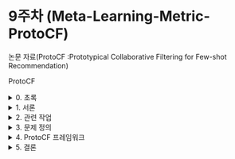 # 9주차 (Meta-Learning-Metric-ProtoCF) 

논문 자료(ProtoCF :Prototypical Collaborative Filtering for Few-shot Recommendation)

ProtoCF


<details>
<summary> 0. 초록 </summary>
<div markdown="1"> 

Prototypical Collaborative Filtering for Few-shot Recommendation

현재 추천 시스템은 인기 있는 항목을 추천하는 데는 효과적이지만, 상호 작용이 적은 덜 인기 있는 **'롱테일' 항목에는 어려움**을 겪는다. 저자는 실험을 통해 **기존의 신경 추천 시스템이 관련성이 높은 롱테일 항목의 순위를 정확하게 매길 수 없음**을 보여준다. 

저자들은 현재 추천 시스템에서 **롱테일 문제를 해결하기 위한** 새로운 접근 방식을 제안하며 **“Few-Shot learning”** 이라는 기술을 사용하여 강력한 **프로토타입 표현**을 생성함으로써 이러한 유형의 항목에 대한 추천 방법을 학습하는 **ProtoCF라는 프레임워크**를 만든다.

**ProtoCF**는 **Episodic Few-shot leaning**을 사용하여 롱테일 내 아이템 순위를 모방하는 다양한 작업으로부터 학습한다.  또한 아키텍처에 관계없이 다른 추천 시스템에서 지식을 추출하고 전송하기 위해 **Knowledge distillation**에 기반한 또 다른 기술을 제안한다.

<details>
<summary> Episodic few-shot learning </summary>
<div markdown="1">  

Episodic few-shot learning은 머신러닝에서 소량의 데이터로 학습하는 데 사용되는 기법이다. ProtoCF는 꼬리 부분의 아이템 순위를 모방하는 다양한 작업을 학습하여 상호작용이 거의 없는 롱테일 아이템을 추천하는 방법을 학습한다는 의미이다. 좀 더 자세하게 설명하자면, **큰 작업을 더 작은 ‘에피소드’ 또는 하위 작업으로 세분화 한 다음 이러한 에피소드를 학습하는 방법이다**. 각 에피소드는 학습 중인 각 클래스 또는 카테고리에 대해 적은 수의 예제 또는 인스턴스(샷)로 구성된다. 이 작업을 여러 에피소드에 걸쳐 반복적으로 수행함으로써 모델은 매우 적은 데이터로도 일반화하고 정확한 예측을 하는 방법을 학습할 수 있다. **정리하자면, Episodic few-shot learning을 통해 ProtoCF는 학습 과정에서 제한된 양의 관련 정보만 사용하여 상호 작용이 드문 롱테일 아이템 추천을 효과적으로 처리할 수 있다.**

**예시** 

다양한 종류의 꽃을 인식하도록 모델을 훈련하고 싶다고 가정

수천 개의 이미지가 포함된 대규모 데이터 세트가 있지만 각 꽃 유형에는 몇 개의 예시(몇 장의 사진)만 있다. 에피소드식 소수 샷 학습을 사용하려면 작업을 더 작은 에피소드로 나누어야 한다. 

1. 각 에피소드마다 다섯 가지 유형의 꽃을 무작위로 선택
2. 각 유형에 대해 다섯 개의 이미지를 선택
3. 총 5개 클래스의 5개 이미지 총 25개의 이미지로 에피소드가 구성
4. 모델이 모든 클래스의 예시를 충분히 볼 때까지 다양한 조합으로 이 과정을 여러 번 반복
5. 모델은 이전에 본 적이 없는 새로운 사례에 대한 데이터가 거의 주어지지 않더라도 일반화하고 정확하게 예측하는 방법을 학습

특정 예제를 암기하는 것이 아닌 여러 작은 작업에 패턴을 학습하여 일반화 가능

</div>
</details>

<details>
<summary> Knowledge distillation </summary>
<div markdown="1">   

지식 증류는 **크고 복잡한 모델**(교사 모델)에서 더 **작고 빠른 모델**(학생 모델)로 **지식을 이전**하기 위해 딥 러닝에서 사용되는 기술이다. 일반적으로 딥러닝 모델에는 많은 매개변수가 있으며 상당한 컴퓨팅 리소스가 필요하다. 이는 작업에서 우수한 성능으로 이어질 수 있지만, 실제 애플리케이션에서 모델을 사용하기 어렵거나 비실용적으로 만들 수도 있다. 지식 증류는 교사 모델에서 학습한 지식을 학생 모델로 전송하여 이 문제를 해결한다. 여기에는 두 모델을 특정 작업에 대해 학습시키되, **특정 입력에 대해 두 모델의 출력 간의 유사성을 장려하는 추가 손실 함수를 사용**하는 것이 포함된다. 두 네트워크가 훈련 중에 특정 입력에 대해 유사한 출력을 생성한다면 새로운 데이터가 주어졌을 때에도 유사한 출력을 생성할 수 있어야 한다는 것이다. 지식 증류를 적용하면 일반적으로 더 작은 학생 네트워크가 더 큰 학생 네트워크와 비슷하거나 더 나은 성능을 내면서도 크기와 복잡성이 감소하여 추론 시간이 더 효율적이다. **전반적으로 지식 증류는 정확도를 크게 떨어뜨리지 않으면서도 큰 신경망에 비해 계산 비용이 적게 드는 작지만 정확한 신경망을 훈련할 수 있게 해준다.**

예시

이미지를 1000개의 서로 다른 카테고리로 정확하게 분류할 수 있는 크고 복잡한 신경망이 있다고 가정

이 모델은 너무 크고 느려서 모바일 디바이스나 기타 저전력 플랫폼에서는 사용할 수 없다. 모델을 더 효율적으로 만들려면 지식 증류를 사용하여 지식을 더 작은 학생 네트워크로 옮길 수 있다. 두 네트워크를 동일한 작업(예: 이미지 분류)으로 훈련시키되, **특정 입력에 대한 출력 간의 유사성을 장려하는 추가 손실 함수를 추가**한다. 학습 중에 교사 모델은 각 입력 이미지에 대한 일반 출력 확률에 더해 소프트 타깃을 생성합니다. 이러한 소프트 타깃은 기존의 분류 작업에서처럼 단일한 인코딩 레이블이 아니라 가능한 모든 클래스에 대한 확률 분포입니다. 그런 다음 학생 네트워크는 예측된 확률이 실제 확률과 얼마나 가까운지 측정하는 교차 엔트로피 손실 함수를 사용하여 학습하는 동안 이러한 소프트 타겟과 실제 레이블을 통해 학습합니다. 이렇게 함으로써 **크기와 복잡성이 줄어들어 계산 비용이 적게 들면서 교사 모델의 행동을 모방하려고 시도**합니다. 이 접근 방식을 사용하여 학습된 결과 학생 모델은 원래 교사 모드보다 훨씬 작지만 중요한 기능을 학습했기 때문에 새로운 데이터가 제공될 때 비슷하거나 더 나은 성능을 발휘한다.

</div>
</details>

논문 저자들은 ProtoCF 방식이 전반적으로 추천 정확도 측면에서 기존 방법보다 뛰어나며 (Recall@50 5% 향상), 특히 상호작용이 거의 없는 롱테일 아이템의 경우(Recall@50 60~80% 향상) 더욱 효과적이라는 것을 보여준다.



</div>
</details>

<details>
<summary> 1. 서론 </summary>
<div markdown="1">   

NCF(Neural Collaborative Filtering)는 발전을 가져왔지만 인기 있는 항목에 편항되어 있고 상호 작용이 드문 롱테일 항목에는 어려움을 겪고 있다. 이러한 상호작용이 없는 롱테일 문제를 메타 학습을 통해 해결하는 새로운 접근 방법인 ProtoCF를 제안한다. 저자들은 실험을 통해 ProtoCF가 전체 추천에서 최신 접근 방법보다 우수한 성능을 보이는 동시에 상호작용이 20개 미만인 꼬리 항목에 대해서도 상당한 정확도를 얻을 수 있음을 보여준다.

<img width="384" alt="1" src="https://github.com/junyong1111/UROP/assets/79856225/160470fe-5be6-4b9e-b7cc-ff625173d361">

대부분의 추천시틈은 인기 있는 아이템에 초점을 맞추고 덜 인기 있는 아이템은 무시하는 방식이다. 이는 개인화를 제한하고 덜 인기 있는 품목을 판매하는 비즈니스가 고객을 유치하기 어렵게 만들기 때문에 문제가 될 수 있다. 다양성을 높이고 잘 알려지지 않은 카테고리에서 더 많은 수익을 창출하기 위해 ‘롱테일’ 아이템에 더 많은 주의를 기울이는 시스템을 만들것을 제안한다.

다양성과 수익윽 높이기 위해 롱테일 아이템을 추천하는 것은 중요하다. 추천 시스템의 영향력이 커지면서 추천 시스템에서 추천하지 않는 롱테일 아이템에 대한 차별에 대한 윤리적 우려가 제기되고 있다.

**Empirical evidence of long-tail challenges(롱테일 과제에 대한 경험적 증거)**

- 롱테일 아이템의 순위를 정학하게 매기는 데 어려움이 있다. 인기도에 따라 아이템 인벤토리를 두 세트(인기, 비인기)로 나누고 각 세트 내에서 개인화된 순위를 평가한 결과 순위 간에 상당한 성능 차이가 있음을 발견했다. 이는 현재의 추천 시스템이 롱테일 아이템에 대한 충분한 표현이 부족하다는 것을 말해준다.

<img width="360" alt="2" src="https://github.com/junyong1111/UROP/assets/79856225/c1708ec0-7eea-4e51-b5d4-920f06206b72">


모델이 항목의 순위를 얼마나 잘 매기는 지 결과 롱테일 아이템에 대한 순위 정확도가 낮음

롱테일 아이템을 추천하는 문제를 해결하기 위한 **이전 시도**는 **정규화**와 **분포적 선행사**라는 2가지 전략에 중점을 두었다. 그러나 이러한 방법은 정적 가설과 과적한 가능성으로 인해 롱테일 아이템이 포함한 **대규모 아이템들(인벤토리)에는 효과적이지 않을 수 있다.**

1. 정규화
    - 항목 간 연관성 또는 동시 발생을 사용
2. 분포적 선행
    - 잠재 공간에서 아이템 선호도에 대한 가정을 포함
    - 특정 유형의 아이템은 그 특성이나 특징에 따라 사용자가 선호하는 경향이 있다고 가정
        - 액션영화와 상호작용을 했다면 사용자가 액션영화를 선호하는 경향이 있다고 가정

롱테일 아이템을 개선하기 위한 방법이 있다. 한 가지 접근 방식은 아이템 속성이나 지식 그래프와 같은 **외부 정보를 사용하는 것**이지만, 이는 **한계가 있으**며, **다양한 시나리오에 적용되지 않을 수 있다**. 대신, 저자는 외부 정보에 의존하지 않고 딥 러닝 신경 모델 기반 추천자를 사용하여 롱테일 항목에 대한 개인화된 추천을 할 것을 제안한다.(ProtoCF)

신경망 기반 추천 시스템을 사용하여 인기 있는 항목에 대한 지식을 추출하고 이 지식을 이전하여 덜 인기 있는 항목에 대해 학습한다. 모델 학습중에 덜 인기 있는 아이템과의 상호 작용을 시물레이션하기 위해 **episodic few-shot learning이라는 방법을 사용**한다. 인기 있는 아이템의 상호작용을 하위 샘플링함으로써 덜 인기 있는 아이템과의 상호작용의 희소성을 극복할 수 있다.

<details>
<summary> —# 하위 샘플링(Sub-sampling) </summary>
<div markdown="1">  

데이터가 풍부한 헤드(인기 있는)아이템에서 상호작용을 하위 샘플링 한다는 것은 인기 있는 아이템에서 일부 상호작용만 무작위로 선택하여 보관한다는 것을 의미한다.

ProtoCF는 기본 추천자를 사전 학습시켜 아이템과 아이템 간의 관계를 학습한 다음, few-shot 러닝을 사용하여 사용자와 아이템에 대한 공유 메트릭 공간을 생성하며 각각에 대한 프로토타입을 생성하는 방법을 학습한다. 

<aside>
❗ 정리 :
인기도가 낮고 상호 작용이 낮은 아이템(롱테일)은 추천하는 데 다르는 어려움이 존재한다. 현재의 신경망 모델은 우수한 성능을 보이지만 롱테일 아이템에 대해서는 정확도가 낮다. 이 문제를 해결하기 위해 정규화, 분포적 선행 방법등이 있지만 한계점이 있다. 논문 저자들은 메타러닝을 이용한 ProtoCF 방법을 추천하며 이 방법은 최신 기술보다 롱테일 문제에 있어서 높은 정확도를 보여준다.

</aside>

</div>
</details>


</div>
</details>

<details>
<summary> 2. 관련 작업 </summary>
<div markdown="1">   

해당 섹터에서는 롱테일 아이템을 추천은 데이터의 희소성으로 인한 어려움에 대해 간략하게 설명하며 정규화 및 데이터 증강과 같은 다양한 기법을 통해 데이터 희소성 문제를 해결하는 데 중점을 둔다.

**Neural Collaborative Filtering**

NCF는 사용자 아이템 상호작용의 과거 데이터를 사용하여 잠재 공간에서 사용자-아이템 표현을 학습한다. NCF는 비선형 표현, 신경 상호작용 모델링, 그래프 기반 표현 학습등이 있다. 그러나 이러한 개선에도 불구하고 롱테일 아이템에 대한 과제는 여전히 남아 있다.

**Sparsity-aware Recommendation**

상호 작용 데이터가 희서하면 롱테일 아이템은 정확하게 추천되지 않는 ‘상호 작용 희소성’ 문제가 발생한다. 이 문제를 해결하기 위한 한 가지 접근 방식은 유사성에 따라 아이템을 함께 그룹화하는 클러스터링이다. 하지만 클러스터링은 도움이 되지 않는 결과를 초래하고 개인화를 저하시킬 수 있다. 

**희소성 문제를 해결하기 위한 다양한 기법**

- 정규화 기법
    
    CF모델을 사용하여 아이템 동시 발생 행렬을 인수 분해하거나 가우시안 사전을 정규화 기법으로 사용하는 기법
    
- 적대적 정규화 또는 등급 생성
    
    적대적 정규화 또는 등급 생성과 같은 기법을 통한 “데이터 증강”
    

**하지만 이러한 기법에는 제한적인 가정이 있거나 계산 비용이 많이 들어 대규모 인벤토리(아이템)에는 적합하지 않을 수 있다.**

**Few-Shot Learning**

소수 샷 학습은 제한된 수의 학습 예제로 새로운 작업을 빠르게 학습할 수 있는 모델을 설계하는 것으로 메타 학습은 여러 분야에서 성공을 거두었다

**메타 학습**을 사용하여 상호작용이 없는 신규 사용자를 위한 추천을 개선하는 방법과 모델 매개변수를 조정하고 사용자/아이템 기본 설정에 맞게 조정하는 **다양한 방법**이 있다. **하지만** 이러한 방법은 **사용자와 아이템간의 상호작용이 제한되어 있을 때 추천을 만드는 시나리오에는 적용되지 않는다.**

**메트릭 학습 접근법**

거리 기반 학습은 모델이 별도의 조정 없이 새로운 작업에 일반화하는데 사용할 수 있는 메트릭 공간을 학습할 수 있도록 하는 방법이다.

ProtoCF는 롱테일 아이템을 맞춤 추천하기 위해 제한된 훈련 예제로 새로운 작업을 빠르게 학습할 수 있는 기능인 단발성 학습을 사용한다. 해당 방법은 신경 기반 추천자와 소수 샷 추천자가 포함된 2단계 프로세스를 제안하여 롱테일 아이템의 정보 표현을 학습한다. 

기존의 소수 샷 학습 방법은 제한된 클래스에 초점을 맞췄지만, 이 새로운 접근 방식은 추천 애플리케이션의 방대한 아이템 인벤토리를 위해 설계되었다. 이는 롱테일 아이템 추천을 위한 거리 기반 소수 샷 학습에 대한 첫 번째 연구이다.

<aside>
❗ 정리:
기존의 접근 방식은 한계점이 명학하여 메타러닝 방식이 제안되었다. 하지만 메타러닝도 기존의 콜드 스타투 추천 방식은 대부분 부수적인 정보가 있는 제로 샷 시나리오를 다루었지만 롱테일 상호작용 시나리오에서는 적용하기 어려웠고 이를 해결하고자 ProtoCF 학습이 나왔다 해당 방법은 별도의 적응 없이 새로운 작업에 일반화 할수 있는 메트릭 공간을 학습하는 것으로 롱테일 아이템 추천을 위한 메트릭 기반 few-shot 러닝에 최초의 연구이다.

</aside>

</div>
</details>

<details>
<summary> 3. 문제 정의 </summary>
<div markdown="1">   

해당 섹터에서는 롱테일 아이템으로 알려진 특정 아이템에 대한 상호 작용이 부족한 추천 시스템의 문제를 설명한다.

목표는 사용자에게 롱테일 아이템을 추천할 수 있는 **개인화된 추천 시스템**을 만드는 것이다. 이 접근 방식에는 사용자-아이템 표현을 학습하기 위해 **신경 기반 추천자를 학습 시킨** 다음, 기본 추천자로부터 **지식을 추출하고 전달**하여 소수 추천 항목을 학습하는 **few-shot 추천자**가 포함된다. 또한 기존의 신경 추천은 롱테일 아이템에 대해 좋은 성과를 내기 어려우며, 제안된 접근 방식은 전체 아이템 세트에서 합리적인 성능을 유지하면서 **아이템에 대한 성능을 개선하는 것을 목표**로 한다.

</div>
</details>

<details>
<summary> 4. ProtoCF 프레임워크 </summary>
<div markdown="1">   

이 섹션에서는 신경 기반 추천자(RB)를 훈련시켜 헤드 아이템에 대한 사용자 표현을 학습하고 아이템 간의 관계를 추론하는 few-shot 추천을 위한 ProtoCF를 사용한다. 그런 다음 RB에서 지식을 추출하고 전달하여 few-shot 아이템을 추천하는 few-shot 추천자(RF)를 제시한다.

**4-1 Neural Base Recommender(신경 기반 추천자 - RB)**

롱테일 아이템 추천을 개선하기 위해 고안된 **ProtoCF는 2단계 프로세스를 사용**한다.

먼저 ‘base recommender’가 인기 있는 항목에 대한 사용자 선호도를 학습한 다음 ‘few-shot recommender’가 이 지식을 사용하여 덜 인기 있는 항목에 대한 추천을 한다. b**ase recommender는 신경망을 사용하여 사용자와 아이템의 표현을 학습**하고, f**ew-shot recommnder는 이 정보를 사용하여 개인화된 추천을 생성**한다.

- 4-1-1 사용자-아이템 표현 학습

사용자와 아이템의 표현을 학습하기 위해 CF에는 행렬 인수분해, VAE, GNN등 다양한 전략들이 있다. 이 섹션에서는 특히 사용자와 아이템의 임베딩을 각각 학습하는 선호도 인코더 FU와 FI에 중점을 둔다. 선호도 인코더는 사용자와 아이템 모두에 대한 임베딩을 학습하는 신경망 모델이다. 이러한 임베딩은 사용자와 아이템의 관련성을 나타내는 점수를 계산하는 데 사용된다.

<details>
<summary> 정리 </summary>
<div markdown="1">  

일반적인 방법 중 하나는 행렬 인수분해로, 사용자-아이템 상호 작용의 큰 행렬을 장르나 가격대 같은 잠재 요인(또는 특징)을 나타내는 작은 행렬로 분해하는 것입니다. 또 다른 방법으로 언급된 자동 인코더는 신경망을 사용하여 입력 데이터를 저차원 임베딩으로 압축하는 동시에 각 항목이나 사용자의 선호도에 대한 중요한 정보를 보존합니다. 이 논문에서는 대신 '선호도 인코더'인 FU와 FI를 사용할 것을 제안합니다. 이 또한 사용자(hu)와 항목(hi) 모두에 대한 임베딩을 학습하는 신경망 모델입니다. 이러한 모델의 목표는 여전히 동일합니다. 다른 유사한 아이템/사용자와의 과거 상호작용을 기반으로 특정 사용자가 해당 아이템을 선호할 가능성을 나타내는 점수를 계산하는 것입니다.

</div>
</details>

- 4-1-2 훈련 목표

사용자와 아이템의 상호 작용을 기반으로 관련성 순위를 학습하는 RB라는 신경 기반 추천자의 아키텍처는 다음과 같다. Fint함수는 사용자-아이템 관련성을 측정하며 일반적으로 내부 제품을 사용하여 모델링된다. **RB는 코사인 유사성을 사용하여 학습되며 모델 추론 중에 헤드 및 테일 아이템의 통합 추천을 용이**하게 한다. 

**4-2 Few-Shot Item Recommender**

이 섹션에서는 롱테일 아이템 추천을 다음과 같이 공식화 한다.

각 꼬리 아이템마다 최대 k명의 상호작용한 사용자로 구성된다 (일반적으로 K ≈ 5 ~ 20)

4-2-1 Few-shot task 공식화

ProtoCF는 헤드 아이템과 테일 아이템을 모두 포함한 전체 아이템 세트에서 작동하는 메타 학습 작업 모음을 통해 에피소드 학습에 기반을 두고 있다. 메타트레닝 중에 few-shot 아이템의 상호 작용 분포를 시물레이션하고 메타트레이닝과 추론 간의 일관성을 보장하여 롱테이 아이템간의 분포 불일치를 해소한다.

에피소드 학습은 각 에피소드가 소수의 예제로 구성된 에피소드 모음에서 학습하는 머신러닝의 한 유형이다. 

에피소드식 few-shot 학습을 사용하여 꼬리 부분의 항목 순위를 모방하도록 설계된 다양한 메타트레닝 작업 모음에서 메타 지식을 추출하는 것을 포함한다. 또한 지식 증류에 기반한 새로운 아키첵처를 제안하여 신경 기반 추천자로부터 지식을 추출, 연관, 전송한다

이 프로세스는 사용자와의 몇 가지 상호작용을 기반으로 아이템을 추천하도록 추천 시스템을 훈련하는 것이다. 시스템은 각각 아이템의 하위 집합과 해당 항목과 상호 작용한 사용자 집합으로 구성된 작업에 학습된다. 이 시스템은 support set에 있는 일부 사용자의 상호 작용을 기반으로 아이템을 추천하는 방법을 학습하고, 하위 집합에 있는 항목과의 상호 작용을 기반으로 사용자 쿼리 집합에 아이템을 추천하는 능력을 평가 받는다.

4-2-2 Initial Item Prototype

사용자 및 아이템의 공유 메트릭 공간을 학습하여 support set(사용자와의 상호 작용)을 기반으로 각 항목에 대한 표현을 만드는 프로세스이다. 메트릭 공간은 프로토타입 벡터를 중심으로 각 아이템의 상호 작용한 사용자를 클러스트링한다. 사용자 선호도 인코더는 각 사용자를 잠재 임베딩 공간에 매핑하도록 정의된다. RB로부터 지식을 전송하기 위해 few-shot 인코더는 사전 학습된 인코더에서 초기화된 매개변수를 갖지만 학습 가능한 매개변수로 매개변수화된다. 각 아이템에 대한 프로토타입 벡터는 임베드된 support set의 평균 벡터로 계산된다.

4-2-3 헤드-테일 메타 지식 이전

신경망이 획득한 항목간 관계 지식을 활용한다. 

신경 기반 추천자로부터 지식을 추출,연관 전송하는 지식 증류 기반 기법을 사용한다. RB는 항목과 항목 간의 관계 지식을 획득하고, 이를 귀납적 편향으로 사용하여 아이템 프로토타입 파이를 향상시킨다. 하지만 ProtoCF로 직접 지식을 전송하는 것은 계산적으로 어렵다. 

이 문제를 극복하기 위해 저자들은 RB가 발견한 아이템-아이템 근접성 지식을 간결하게 표현하고, 이 지식을 전송하여 아이템 프로토타입을 개선한다. RB의 잠재 공간에서 아이템과 아이템 간의 근접성을 모델링하는 기준 벡터로 M개의 그룹 임베딩 ZM세트를 학습한다. 그룹 임베딩 ZM은 RB에 의해 식별된 겹치는 아이템 클러스터의 판별 중심이다.

임베딩과 어텐션 메커니즘을 사용하여 서로 다른 중심을 연관시키고 희박한 지원 집합을 가진 소수 샷 항목에 지식을 전달합니다. 이 방법은 또한 지식 증류 전략을 사용하여 항목과 항목의 관계를 포착하는 컴팩트한 그룹 임베딩을 학습합니다. 이 전략은 학생 모델이 교사 모델의 예측을 모방하도록 장려하고 교사 모델의 항목 근접도 분포를 모방하도록 학습시킵니다. 두 분포는 과제 수준 유사성 간의 교차 엔트로피를 최소화하여 정렬되며, 교사 모델에서 그룹 임베딩으로 지식을 전달하고 나머지 프레임워크와 함께 학습됩니다.

4-2-4 Item Prototype Fusion via Neural Gating

프로토타입을 사용하여 관련 아이템에서 전달된 지식을 캡처하고 게이팅 매커니즘을 사용하여 이러한 프로토타입에서 두드러진 특징 차원을 선택한다. 신경 게이팅 레이어는 가장 중요한 특징을 선택하도록 조정하고 최종 게이팅된 아이템 프로토타입을 생성한다. 

4-2-5 Few-shot Rocommender 학습

해당 학습은 프로토타입과 아이템 간의 유사성을 측정하여 수행된다. 이 방법은 추천과 실측 데이터 상호 작용간의 nagative log-likelighood를 최소화한다. 전체 손실은 few-shot 추천 손실과 지식 증류 손실로 구성된다.

4-2-6 추론

RB(기본 추천자)와 희귀 아이템 데한 RF(few-shot 추천자)라는 두 가지 우형을 사용한다. 이 시스템은 사용자와 아이템 프로토타입 간의 유사성을 계산하여 각 사용자에 대한 추천을 생성한다. 이 시스템은 보간 방식을 사용하여 두 추천자의 추천을 결합하여 효과의 균형을 맞춘다.


</div>
</details>

<details>
<summary> 5. 결론 </summary>
<div markdown="1">   

ProtoCF는 소수학습을 사용하여 롱테일 아이템에 대한 임베딩을 학습한다. 또한 ProtoCF는 임의의 기본 추천자로부터 지식을 전송하여 상호작용이 거의 없는 항목에 대한 프로토타입을 구축한다. 실험 결과, 전체적으로 5%, 훈련 상호작용이 20개 미만인 롱테일 아이템의 경유 60~80퍼까지 최신 기술을 능가하는 것으로 나타났다.

<img width="742" alt="1" src="https://github.com/junyong1111/UROP/assets/79856225/3869aedb-90e2-4048-bc00-712e6d89bb5c">

</div>
</details>

<!-- 
<details>
<summary>  </summary>
<div markdown="1">   

</div>
</details> -->